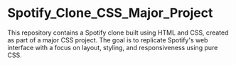 # Spotify_Clone_CSS_Major_Project
This repository contains a Spotify clone built using HTML and CSS, created as part of a major CSS project. The goal is to replicate Spotify's web interface with a focus on layout, styling, and responsiveness using pure CSS.
